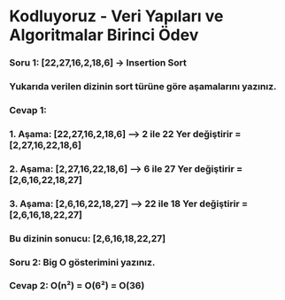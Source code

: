 # Kodluyoruz - Veri Yapıları ve Algoritmalar Birinci Ödev

### Soru 1: [22,27,16,2,18,6] -> Insertion Sort
### Yukarıda verilen dizinin sort türüne göre aşamalarını yazınız.

### Cevap 1:
### 1. Aşama: [22,27,16,2,18,6] --> 2 ile 22 Yer değiştirir = [2,27,16,22,18,6]
### 2. Aşama: [2,27,16,22,18,6] --> 6 ile 27 Yer değiştirir = [2,6,16,22,18,27]
### 3. Aşama: [2,6,16,22,18,27] --> 22 ile 18 Yer değiştirir = [2,6,16,18,22,27]
### Bu dizinin sonucu: [2,6,16,18,22,27]

### Soru 2: Big O gösterimini yazınız.

### Cevap 2: O(n²) = O(6²) = O(36)





